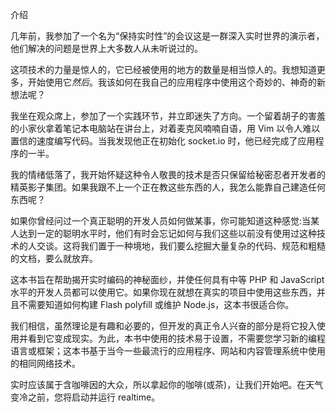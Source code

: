 介绍

几年前，我参加了一个名为“保持实时性”的会议这是一群深入实时世界的演示者，他们解决的问题是世界上大多数人从未听说过的。

这项技术的力量是惊人的，它已经被使用的地方的数量是相当惊人的。我想知道更多，开始使用它*然后*。我该如何在我自己的应用程序中使用这个奇妙的、神奇的新想法呢？

我坐在观众席上，参加了一个实践环节，并立即迷失了方向。一个留着胡子的害羞的小家伙拿着笔记本电脑站在讲台上，对着麦克风喃喃自语，用 Vim 以令人难以置信的速度编写代码。当我发现他正在初始化 socket.io 时，他已经完成了应用程序的一半。

我的情绪低落了，我开始怀疑这种令人敬畏的技术是否只保留给秘密忍者开发者的精英影子集团。如果我跟不上一个正在教这些东西的人，我怎么能靠自己建造任何东西呢？

如果你曾经问过一个真正聪明的开发人员如何做某事，你可能知道这种感觉:当某人达到一定的聪明水平时，他们有时会忘记如何与我们这些以前没有使用过这种技术的人交谈。这将我们置于一种境地，我们要么挖掘大量复杂的代码、规范和粗糙的文档，要么就放弃。

这本书旨在帮助揭开实时编码的神秘面纱，并使任何具有中等 PHP 和 JavaScript 水平的开发人员都可以使用它。如果你现在就想在真实的项目中使用这些东西，并且不需要知道如何构建 Flash polyfill 或维护 Node.js，这本书很适合你。

我们相信，虽然理论是有趣和必要的，但开发的真正令人兴奋的部分是将它投入使用并看到它变成现实。为此，本书中使用的技术易于设置，不需要您学习新的编程语言或框架；这本书基于当今一些最流行的应用程序、网站和内容管理系统中使用的相同网络技术。

实时应该属于含咖啡因的大众，所以拿起你的咖啡(或茶)，让我们开始吧。在天气变冷之前，您将启动并运行 realtime。